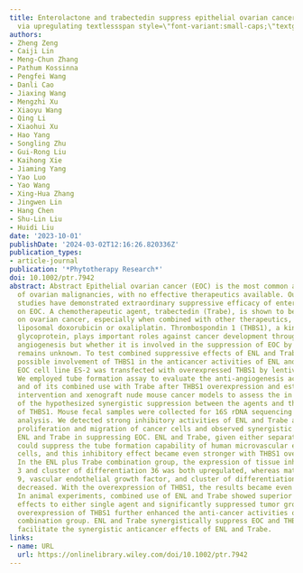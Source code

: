 ```yaml
---
title: Enterolactone and trabectedin suppress epithelial ovarian cancer synergistically
  via upregulating textlessspan style=\"font-variant:small-caps;\"textgreaterTHBS1textless/spantextgreater
authors:
- Zheng Zeng
- Caiji Lin
- Meng‐Chun Zhang
- Pathum Kossinna
- Pengfei Wang
- Danli Cao
- Jiaxing Wang
- Mengzhi Xu
- Xiaoyu Wang
- Qing Li
- Xiaohui Xu
- Hao Yang
- Songling Zhu
- Gui‐Rong Liu
- Kaihong Xie
- Jiaming Yang
- Yao Luo
- Yao Wang
- Xing‐Hua Zhang
- Jingwen Lin
- Hang Chen
- Shu‐Lin Liu
- Huidi Liu
date: '2023-10-01'
publishDate: '2024-03-02T12:16:26.820336Z'
publication_types:
- article-journal
publication: '*Phytotherapy Research*'
doi: 10.1002/ptr.7942
abstract: Abstract Epithelial ovarian cancer (EOC) is the most common and fatal subtype
  of ovarian malignancies, with no effective therapeutics available. Our previous
  studies have demonstrated extraordinary suppressive efficacy of enterolactone (ENL)
  on EOC. A chemotherapeutic agent, trabectedin (Trabe), is shown to be effective
  on ovarian cancer, especially when combined with other therapeutics, such as pegylated
  liposomal doxorubicin or oxaliplatin. Thrombospondin 1 (THBS1), a kind of matrix
  glycoprotein, plays important roles against cancer development through inhibiting
  angiogenesis but whether it is involved in the suppression of EOC by ENL or Trabe
  remains unknown. To test combined suppressive effects of ENL and Trabe on EOC and
  possible involvement of THBS1 in the anticancer activities of ENL and Trabe. The
  EOC cell line ES‐2 was transfected with overexpressed THBS1 by lentivirus vector.
  We employed tube formation assay to evaluate the anti‐angiogenesis activity of ENL
  and of its combined use with Trabe after THBS1 overexpression and established drug
  intervention and xenograft nude mouse cancer models to assess the in vivo effects
  of the hypothesized synergistic suppression between the agents and the involvement
  of THBS1. Mouse fecal samples were collected for 16S rDNA sequencing and microbiota
  analysis. We detected strong inhibitory activities of ENL and Trabe against the
  proliferation and migration of cancer cells and observed synergistic effects between
  ENL and Trabe in suppressing EOC. ENL and Trabe, given either separately or in combination,
  could suppress the tube formation capability of human microvascular endothelial
  cells, and this inhibitory effect became even stronger with THBS1 overexpression.
  In the ENL plus Trabe combination group, the expression of tissue inhibitor of metalloproteinases
  3 and cluster of differentiation 36 was both upregulated, whereas matrix metalloproteinase
  9, vascular endothelial growth factor, and cluster of differentiation 47 were all
  decreased. With the overexpression of THBS1, the results became even more pronounced.
  In animal experiments, combined use of ENL and Trabe showed superior inhibitory
  effects to either single agent and significantly suppressed tumor growth, and the
  overexpression of THBS1 further enhanced the anti‐cancer activities of the drug
  combination group. ENL and Trabe synergistically suppress EOC and THBS1 could remarkably
  facilitate the synergistic anticancer effects of ENL and Trabe.
links:
- name: URL
  url: https://onlinelibrary.wiley.com/doi/10.1002/ptr.7942
---
```


